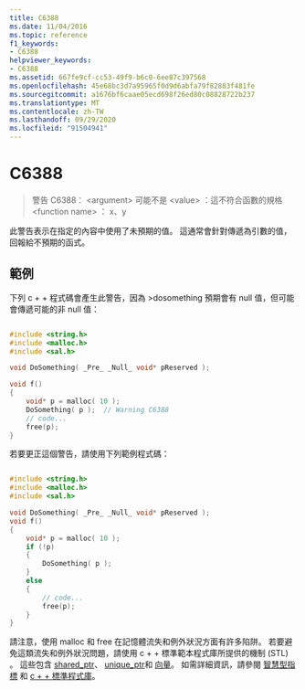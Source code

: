 ```yaml
---
title: C6388
ms.date: 11/04/2016
ms.topic: reference
f1_keywords:
- C6388
helpviewer_keywords:
- C6388
ms.assetid: 667fe9cf-cc53-49f9-b6c0-6ee87c397568
ms.openlocfilehash: 45e68bc3d7a95965f0d9d6abfa79f82883f481fe
ms.sourcegitcommit: a1676bf6caae05ecd698f26ed80c08828722b237
ms.translationtype: MT
ms.contentlocale: zh-TW
ms.lasthandoff: 09/29/2020
ms.locfileid: "91504941"
---
```

# <a name="c6388"></a>C6388

> 警告 C6388： \<argument> 可能不是 \<value> ：這不符合函數的規格 \<function name> ： x、y

此警告表示在指定的內容中使用了未預期的值。 這通常會針對傳遞為引數的值，回報給不預期的函式。

## <a name="example"></a>範例

下列 c + + 程式碼會產生此警告，因為 >dosomething 預期會有 null 值，但可能會傳遞可能的非 null 值：

```cpp

#include <string.h>
#include <malloc.h>
#include <sal.h>

void DoSomething( _Pre_ _Null_ void* pReserved );

void f()
{
    void* p = malloc( 10 );
    DoSomething( p );  // Warning C6388
    // code...
    free(p);
}
```

若要更正這個警告，請使用下列範例程式碼：

```cpp

#include <string.h>
#include <malloc.h>
#include <sal.h>

void DoSomething( _Pre_ _Null_ void* pReserved );
void f()
{
    void* p = malloc( 10 );
    if (!p)
    {
        DoSomething( p );
    }
    else
    {
        // code...
        free(p);
    }
}
```

請注意，使用 malloc 和 free 在記憶體流失和例外狀況方面有許多陷阱。 若要避免這類流失和例外狀況問題，請使用 c + + 標準範本程式庫所提供的機制 (STL) 。 這些包含 [shared_ptr](../standard-library/shared-ptr-class.md)、 [unique_ptr](../standard-library/unique-ptr-class.md)和 [向量](../standard-library/vector.md)。 如需詳細資訊，請參閱 [智慧型指標](../cpp/smart-pointers-modern-cpp.md) 和 [c + + 標準程式庫](../standard-library/cpp-standard-library-reference.md)。
